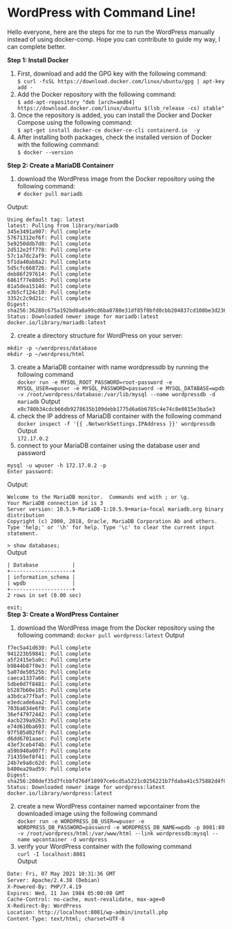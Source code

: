 # WordPress with Command Line!
Hello everyone, here are the steps for me to run the WordPress manually instead of using docker-comp. Hope you can contribute to guide my way, I can complete better.

**Step 1: Install Docker**
1. First, download and add the GPG key with the following command:  
```$ curl -fsSL https://download.docker.com/linux/ubuntu/gpg | apt-key add -```
2. Add the Docker repository with the following command:  
```$ add-apt-repository "deb [arch=amd64] https://download.docker.com/linux/ubuntu $(lsb_release -cs) stable"```
3. Once the repository is added, you can install the Docker and Docker Compose using the following command:  
```$ apt-get install docker-ce docker-ce-cli containerd.io  -y```
4. After installing both packages, check the installed version of Docker with the following command:  
```$ docker --version```

**Step 2: Create a MariaDB Containerr**
1. download the WordPress image from the Docker repository using the following command:  
```# docker pull mariadb```  

Output:
```root@myhanh:~# docker pull mariadb
Using default tag: latest
latest: Pulling from library/mariadb
345e3491a907: Pull complete
57671312ef6f: Pull complete
5e9250ddb7d0: Pull complete
2d512e2ff778: Pull complete
57c1a7dc2af9: Pull complete
5f1da40ab8a2: Pull complete
5d5cfc668726: Pull complete
deb86f297614: Pull complete
6861f77e80d5: Pull complete
81a5dea1514d: Pull complete
e3b5cf124c10: Pull complete
3352c2c9d21c: Pull complete
Digest: sha256:36288c675a192bd0a8a99cd6ba0780e31df85f0bfd0cbb204837cd108be3d236
Status: Downloaded newer image for mariadb:latest
docker.io/library/mariadb:latest
```
2. create a directory structure for WordPress on your server:
```mkdir ~/wordpress
mkdir -p ~/wordpress/database
mkdir -p ~/wordpress/html
```
3. create a MariaDB container with name wordpressdb by running the following command  
```docker run -e MYSQL_ROOT_PASSWORD=root-password -e MYSQL_USER=wpuser -e MYSQL_PASSWORD=password -e MYSQL_DATABASE=wpdb -v /root/wordpress/database:/var/lib/mysql --name wordpressdb -d mariadb```
Output  
```e8c780b34cdcb66db9278635b109debb1775d6a6b6785c4e74c8e0815e3ba5e3```  
4. check the IP address of MariaDB container with the following command  
```docker inspect -f '{{ .NetworkSettings.IPAddress }}' wordpressdb```  
Output  
```172.17.0.2```
5. connect to your MariaDB container using the database user and password      
```
mysql -u wpuser -h 172.17.0.2 -p
Enter password:
```
Output:  
```
Welcome to the MariaDB monitor.  Commands end with ; or \g.
Your MariaDB connection id is 3
Server version: 10.5.9-MariaDB-1:10.5.9+maria~focal mariadb.org binary distribution
Copyright (c) 2000, 2018, Oracle, MariaDB Corporation Ab and others.
Type 'help;' or '\h' for help. Type '\c' to clear the current input statement.
```
```> show databases;```  
Output  
```+--------------------+
| Database           |
+--------------------+
| information_schema |
| wpdb               |
+--------------------+
2 rows in set (0.00 sec)
```
```exit;```  
**Step 3: Create a WordPress Container**
1. download the WordPress image from the Docker repository using the following command:
```docker pull wordpress:latest```
Output
```latest: Pulling from library/wordpress
f7ec5a41d630: Pull complete
941223b59841: Pull complete
a5f2415e5a0c: Pull complete
b9844b87f0e3: Pull complete
5a07de50525b: Pull complete
caeca1337a66: Pull complete
5dbe0d7f8481: Pull complete
b5287b60e185: Pull complete
a3bdca77fbaf: Pull complete
e3edcade6aa2: Pull complete
703ba034e6f0: Pull complete
36ef47972442: Pull complete
4acb239a9263: Pull complete
e74d610ba693: Pull complete
97f505d02f6f: Pull complete
d6dd6701aaec: Pull complete
43ef3ceb4f4b: Pull complete
a59b940a007f: Pull complete
714359ef8f41: Pull complete
24b7e9a8c62d: Pull complete
b400ea29ad59: Pull complete
Digest: sha256:208def35d7fcbbfd76df18997ce6cd5a5221c0256221b7fdaba41c575882d4f0
Status: Downloaded newer image for wordpress:latest
docker.io/library/wordpress:latest
```
2. create a new WordPress container named wpcontainer from the downloaded image using the following command  
```docker run -e WORDPRESS_DB_USER=wpuser -e WORDPRESS_DB_PASSWORD=password -e WORDPRESS_DB_NAME=wpdb -p 8081:80 -v /root/wordpress/html:/var/www/html --link wordpressdb:mysql --name wpcontainer -d wordpress```
3. verify your WordPress container with the following command  
```curl -I localhost:8081```  
Output    
```HTTP/1.1 302 Found
Date: Fri, 07 May 2021 10:31:36 GMT
Server: Apache/2.4.38 (Debian)
X-Powered-By: PHP/7.4.19
Expires: Wed, 11 Jan 1984 05:00:00 GMT
Cache-Control: no-cache, must-revalidate, max-age=0
X-Redirect-By: WordPress
Location: http://localhost:8081/wp-admin/install.php
Content-Type: text/html; charset=UTF-8
```


